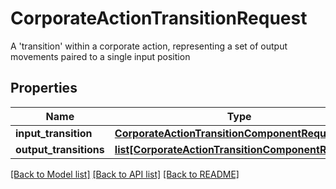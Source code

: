 # CorporateActionTransitionRequest

A 'transition' within a corporate action, representing a set of output movements paired to a single input position

## Properties
Name | Type | Description | Notes
------------ | ------------- | ------------- | -------------
**input_transition** | [**CorporateActionTransitionComponentRequest**](CorporateActionTransitionComponentRequest.md) |  | [optional] 
**output_transitions** | [**list[CorporateActionTransitionComponentRequest]**](CorporateActionTransitionComponentRequest.md) |  | [optional] 

[[Back to Model list]](../README.md#documentation-for-models) [[Back to API list]](../README.md#documentation-for-api-endpoints) [[Back to README]](../README.md)


